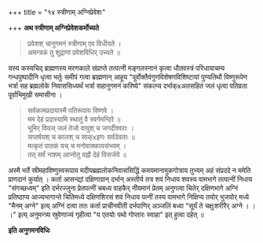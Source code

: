 +++
title = "१४ स्त्रीणाम् अग्निप्रेवेशः"

+++
**अथ स्त्रीणाम् अग्निप्रेवेशकर्मोच्यते**

> प्रवेशश् चानुगमनं स्त्रीणाम् एव विधीयते ।  
> अमन्त्रकं तु शूद्राणां प्रवेशविधिर् उच्यते ॥

यस्य कस्यचिद् ब्राह्मणस्य मरणकाले संप्राप्ते तत्पत्नी मङ्गलस्नानं कृत्वा धौतवस्त्रं परिधायाचम्य गन्धपुष्पादीनि धृत्वा भर्तुः समीपं गत्वा ब्राह्मणान् आहूय "पूर्वोक्तैवंगुणविशेषणविशिष्टायां पुण्यतिथौ विष्णुरूपेण भर्त्रा सह ब्रह्मलोके निवाससिध्यर्थं भर्त्रा सहानुगमनं करिष्ये" संकल्प्य दर्भाक्xअतसहितं जलं धृत्वा पतिव्रता पूर्वाभिमुखी समासीना ।

> सर्वकामप्रदायास्मै पतिरूपाय विष्णवे ।  
> मम देहं प्रदास्यामि स्थातुं वै स्वर्गमन्दिरे ॥  
> भूमिर् वियज् जलं तेजो वायुश् च जगदीश्वराः ।  
> सप्तर्षयश् च कालश् च साक्xइणः सर्वदेवताः ॥  
> मत्कृतं पातकं यच् च मनोवाक्कायसंभवम् ।  
> तत् सर्वं नाशम् आप्नोतु वह्नौ देहं विसर्जये ॥

अस्मै भर्ते स्रीमहाविष्णुस्वरूपाय मदीयब्रह्मलोकनिवाससिद्धिं कमयमानामुकगोत्राय तुभ्यम् अहं संप्रददे न ममेति प्राणदानं कुर्यात् । कर्ता आसन्द्यां दक्षिणाग्रान् दर्भान् अस्तीर्य तत्र शवं निधाय शवस्य वामभागे तत्पत्नीं निधाय "संगच्छध्वम्" इति दर्भरज्जुना प्रेतपत्नीं चबध्य वाहकैर् नीयमानं प्रेतम् अनुगत्वा चितेर् दक्षिणभागे अग्निं प्रतिष्ठाप्य आज्यभागान्ते चितिमध्ये दक्षिणशिरसं शवं निधाय पत्नीं तस्य वामभागे निक्षिप्य तयोर् भुजयोर् मध्ये "मैनम् अग्ने" इत्य् अग्निं दत्वा ततः कर्ता प्राचीनवीती दर्भपाणिर् अञ्जलिं बध्वा "सूर्यं ते चक्षुःशरीरैर् अग्ने । । ।" इत्य् अनुमन्त्र्य स्रुवेणाज्यं गृहीत्वा "य एतयोः पथो गोप्तारः स्वाहा" इत् हुत्वा दहेत् ॥

**इति अनुगमनविधिः**
